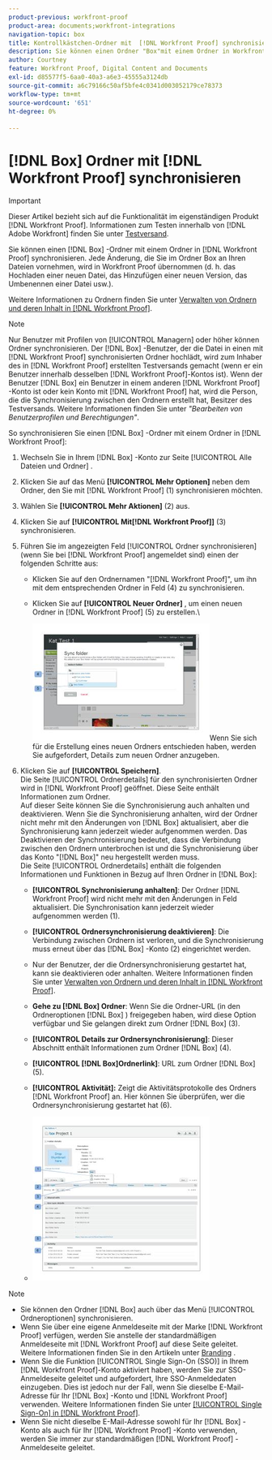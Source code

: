 ```yaml
---
product-previous: workfront-proof
product-area: documents;workfront-integrations
navigation-topic: box
title: Kontrollkästchen-Ordner mit  [!DNL Workfront Proof] synchronisieren
description: Sie können einen Ordner "Box"mit einem Ordner in Workfront Proof synchronisieren. Jede Änderung, die Sie im Ordner Box an Ihren Dateien vornehmen, wird in Workfront Proof übernommen (d. h. das Hochladen einer neuen Datei, das Hinzufügen einer neuen Version, das Umbenennen einer Datei usw.).
author: Courtney
feature: Workfront Proof, Digital Content and Documents
exl-id: d85577f5-6aa0-40a3-a6e3-45555a3124db
source-git-commit: a6c79166c50af5bfe4c0341d003052179ce78373
workflow-type: tm+mt
source-wordcount: '651'
ht-degree: 0%

---
```


# [!DNL Box] Ordner mit [!DNL Workfront Proof] synchronisieren

>[!IMPORTANT]
>
>Dieser Artikel bezieht sich auf die Funktionalität im eigenständigen Produkt [!DNL Workfront Proof]. Informationen zum Testen innerhalb von [!DNL Adobe Workfront] finden Sie unter [Testversand](../../../review-and-approve-work/proofing/proofing.md).

Sie können einen [!DNL Box] -Ordner mit einem Ordner in [!DNL Workfront Proof] synchronisieren. Jede Änderung, die Sie im Ordner Box an Ihren Dateien vornehmen, wird in Workfront Proof übernommen (d. h. das Hochladen einer neuen Datei, das Hinzufügen einer neuen Version, das Umbenennen einer Datei usw.).

Weitere Informationen zu Ordnern finden Sie unter [Verwalten von Ordnern und deren Inhalt in [!DNL Workfront Proof]](../../../workfront-proof/wp-work-proofsfiles/organize-your-work/manage-folders-and-contents.md).

>[!NOTE]
>
>Nur Benutzer mit Profilen von [!UICONTROL Managern] oder höher können Ordner synchronisieren. Der [!DNL Box] -Benutzer, der die Datei in einen mit [!DNL Workfront Proof] synchronisierten Ordner hochlädt, wird zum Inhaber des in [!DNL Workfront Proof] erstellten Testversands gemacht (wenn er ein Benutzer innerhalb desselben [!DNL Workfront Proof]-Kontos ist). Wenn der Benutzer [!DNL Box] ein Benutzer in einem anderen [!DNL Workfront Proof] -Konto ist oder kein Konto mit [!DNL Workfront Proof] hat, wird die Person, die die Synchronisierung zwischen den Ordnern erstellt hat, Besitzer des Testversands. Weitere Informationen finden Sie unter *&quot;Bearbeiten von Benutzerprofilen und Berechtigungen&quot;*.

So synchronisieren Sie einen [!DNL Box] -Ordner mit einem Ordner in [!DNL Workfront Proof]:

1. Wechseln Sie in Ihrem [!DNL Box] -Konto zur Seite [!UICONTROL Alle Dateien und Ordner] .
1. Klicken Sie auf das Menü **[!UICONTROL Mehr Optionen]** neben dem Ordner, den Sie mit [!DNL Workfront Proof] (1) synchronisieren möchten.
1. Wählen Sie **[!UICONTROL Mehr Aktionen]** (2) aus.
1. Klicken Sie auf **[!UICONTROL Mit[!DNL Workfront Proof]]** (3) synchronisieren.
1. Führen Sie im angezeigten Feld [!UICONTROL Ordner synchronisieren] (wenn Sie bei [!DNL Workfront Proof] angemeldet sind) einen der folgenden Schritte aus:

   * Klicken Sie auf den Ordnernamen &quot;[!DNL Workfront Proof]&quot;, um ihn mit dem entsprechenden Ordner in Feld (4) zu synchronisieren.
   * Klicken Sie auf **[!UICONTROL Neuer Ordner]** , um einen neuen Ordner in [!DNL Workfront Proof] (5) zu erstellen.\

     ![folder_sync_2.jpg](assets/folder-sync-2-350x231.jpg)Wenn Sie sich für die Erstellung eines neuen Ordners entschieden haben, werden Sie aufgefordert, Details zum neuen Ordner anzugeben.

1. Klicken Sie auf **[!UICONTROL Speichern]**.\
   Die Seite [!UICONTROL Ordnerdetails] für den synchronisierten Ordner wird in [!DNL Workfront Proof] geöffnet. Diese Seite enthält Informationen zum Ordner.\
   Auf dieser Seite können Sie die Synchronisierung auch anhalten und deaktivieren. Wenn Sie die Synchronisierung anhalten, wird der Ordner nicht mehr mit den Änderungen von [!DNL Box] aktualisiert, aber die Synchronisierung kann jederzeit wieder aufgenommen werden. Das Deaktivieren der Synchronisierung bedeutet, dass die Verbindung zwischen den Ordnern unterbrochen ist und die Synchronisierung über das Konto &quot;[!DNL Box]&quot; neu hergestellt werden muss.\
   Die Seite [!UICONTROL Ordnerdetails] enthält die folgenden Informationen und Funktionen in Bezug auf Ihren Ordner in [!DNL Box]:

   * **[!UICONTROL Synchronisierung anhalten]**: Der Ordner [!DNL Workfront Proof] wird nicht mehr mit den Änderungen in Feld aktualisiert. Die Synchronisation kann jederzeit wieder aufgenommen werden (1).
   * **[!UICONTROL Ordnersynchronisierung deaktivieren]**: Die Verbindung zwischen Ordnern ist verloren, und die Synchronisierung muss erneut über das [!DNL Box] -Konto (2) eingerichtet werden.

   * Nur der Benutzer, der die Ordnersynchronisierung gestartet hat, kann sie deaktivieren oder anhalten. Weitere Informationen finden Sie unter [Verwalten von Ordnern und deren Inhalt in [!DNL Workfront Proof]](../../../workfront-proof/wp-work-proofsfiles/organize-your-work/manage-folders-and-contents.md).
   * **Gehe zu [!DNL Box] Ordner**: Wenn Sie die Ordner-URL (in den Ordneroptionen [!DNL Box] ) freigegeben haben, wird diese Option verfügbar und Sie gelangen direkt zum Ordner [!DNL Box] (3).
   * **[!UICONTROL Details zur Ordnersynchronisierung]**: Dieser Abschnitt enthält Informationen zum Ordner [!DNL Box] (4).
   * **[!UICONTROL [!DNL Box]Ordnerlink]**: URL zum Ordner [!DNL Box] (5).
   * **[!UICONTROL Aktivität]:** Zeigt die Aktivitätsprotokolle des Ordners [!DNL Workfront Proof] an. Hier können Sie überprüfen, wer die Ordnersynchronisierung gestartet hat (6).
   * ![folder_details__1_.jpg](assets/folder-details--1--350x324.jpg)

>[!NOTE]
>
>* Sie können den Ordner [!DNL Box] auch über das Menü [!UICONTROL Ordneroptionen] synchronisieren.
>* Wenn Sie über eine eigene Anmeldeseite mit der Marke [!DNL Workfront Proof] verfügen, werden Sie anstelle der standardmäßigen Anmeldeseite mit [!DNL Workfront Proof] auf diese Seite geleitet. Weitere Informationen finden Sie in den Artikeln unter [Branding](https://support.workfront.com/hc/en-us/sections/115000921208-Branding) .
>* Wenn Sie die Funktion [!UICONTROL Single Sign-On (SSO)] in Ihrem [!DNL Workfront Proof]-Konto aktiviert haben, werden Sie zur SSO-Anmeldeseite geleitet und aufgefordert, Ihre SSO-Anmeldedaten einzugeben. Dies ist jedoch nur der Fall, wenn Sie dieselbe E-Mail-Adresse für Ihr [!DNL Box] -Konto und [!DNL Workfront Proof] verwenden. Weitere Informationen finden Sie unter [[!UICONTROL Single Sign-On] in  [!DNL Workfront Proof]](../../../workfront-proof/wp-acct-admin/managing-security/single-sign-on-overview.md).
>* Wenn Sie nicht dieselbe E-Mail-Adresse sowohl für Ihr [!DNL Box] -Konto als auch für Ihr [!DNL Workfront Proof] -Konto verwenden, werden Sie immer zur standardmäßigen [!DNL Workfront Proof] -Anmeldeseite geleitet.
>


